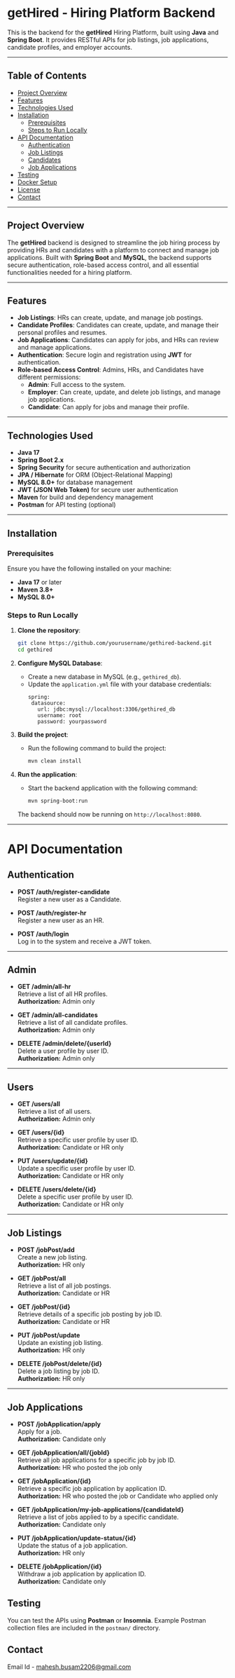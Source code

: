 # getHired - Hiring Platform Backend

This is the backend for the **getHired** Hiring Platform, built using **Java** and **Spring Boot**. It provides RESTful APIs for job listings, job applications, candidate profiles, and employer accounts.

---

## Table of Contents

- [Project Overview](#project-overview)
- [Features](#features)
- [Technologies Used](#technologies-used)
- [Installation](#installation)
  - [Prerequisites](#prerequisites)
  - [Steps to Run Locally](#steps-to-run-locally)
- [API Documentation](#api-documentation)
  - [Authentication](#authentication)
  - [Job Listings](#job-listings)
  - [Candidates](#candidates)
  - [Job Applications](#job-applications)
- [Testing](#testing)
- [Docker Setup](#docker-setup)
- [License](#license)
- [Contact](#contact)

---

## Project Overview

The **getHired** backend is designed to streamline the job hiring process by providing HRs and candidates with a platform to connect and manage job applications. Built with **Spring Boot** and **MySQL**, the backend supports secure authentication, role-based access control, and all essential functionalities needed for a hiring platform.

---

## Features

- **Job Listings**: HRs can create, update, and manage job postings.
- **Candidate Profiles**: Candidates can create, update, and manage their personal profiles and resumes.
- **Job Applications**: Candidates can apply for jobs, and HRs can review and manage applications.
- **Authentication**: Secure login and registration using **JWT** for authentication.
- **Role-based Access Control**: Admins, HRs, and Candidates have different permissions:
  - **Admin**: Full access to the system.
  - **Employer**: Can create, update, and delete job listings, and manage job applications.
  - **Candidate**: Can apply for jobs and manage their profile.

---

## Technologies Used

- **Java 17**
- **Spring Boot 2.x**
- **Spring Security** for secure authentication and authorization
- **JPA / Hibernate** for ORM (Object-Relational Mapping)
- **MySQL 8.0+** for database management
- **JWT (JSON Web Token)** for secure user authentication
- **Maven** for build and dependency management
- **Postman** for API testing (optional)

---

## Installation

### Prerequisites

Ensure you have the following installed on your machine:

- **Java 17** or later
- **Maven 3.8+**
- **MySQL 8.0+**

### Steps to Run Locally

1. **Clone the repository**:
   ```bash
   git clone https://github.com/yourusername/gethired-backend.git
   cd gethired

2. **Configure MySQL Database**:
   - Create a new database in MySQL (e.g., `gethired_db`).
   - Update the `application.yml` file with your database credentials:
     ```properties
     spring:
      datasource:
        url: jdbc:mysql://localhost:3306/gethired_db
        username: root
        password: yourpassword
     ```

3. **Build the project**:
   - Run the following command to build the project:
     ```bash
     mvn clean install
     ```

4. **Run the application**:
   - Start the backend application with the following command:
     ```bash
     mvn spring-boot:run
     ```

   The backend should now be running on `http://localhost:8080`.

---

# API Documentation

## Authentication

- **POST /auth/register-candidate**  
  Register a new user as a Candidate.

- **POST /auth/register-hr**  
  Register a new user as an HR.

- **POST /auth/login**  
  Log in to the system and receive a JWT token.

---

## Admin

- **GET /admin/all-hr**  
  Retrieve a list of all HR profiles.  
  **Authorization:** Admin only

- **GET /admin/all-candidates**  
  Retrieve a list of all candidate profiles.  
  **Authorization:** Admin only

- **DELETE /admin/delete/{userId}**  
  Delete a user profile by user ID.  
  **Authorization:** Admin only

---

## Users

- **GET /users/all**  
  Retrieve a list of all users.  
  **Authorization:** Admin only

- **GET /users/{id}**  
  Retrieve a specific user profile by user ID.  
  **Authorization:** Candidate or HR only

- **PUT /users/update/{id}**  
  Update a specific user profile by user ID.  
  **Authorization:** Candidate or HR only

- **DELETE /users/delete/{id}**  
  Delete a specific user profile by user ID.  
  **Authorization:** Candidate or HR only

---

## Job Listings

- **POST /jobPost/add**  
  Create a new job listing.  
  **Authorization:** HR only

- **GET /jobPost/all**  
  Retrieve a list of all job postings.  
  **Authorization:** Candidate or HR

- **GET /jobPost/{id}**  
  Retrieve details of a specific job posting by job ID.  
  **Authorization:** Candidate or HR

- **PUT /jobPost/update**  
  Update an existing job listing.  
  **Authorization:** HR only

- **DELETE /jobPost/delete/{id}**  
  Delete a job listing by job ID.  
  **Authorization:** HR only

---

## Job Applications

- **POST /jobApplication/apply**  
  Apply for a job.  
  **Authorization:** Candidate only

- **GET /jobApplication/all/{jobId}**  
  Retrieve all job applications for a specific job by job ID.  
  **Authorization:** HR who posted the job only

- **GET /jobApplication/{id}**  
  Retrieve a specific job application by application ID.  
  **Authorization:** HR who posted the job or Candidate who applied only

- **GET /jobApplication/my-job-applications/{candidateId}**  
  Retrieve a list of jobs applied to by a specific candidate.  
  **Authorization:** Candidate only

- **PUT /jobApplication/update-status/{id}**  
  Update the status of a job application.  
  **Authorization:** HR only

- **DELETE /jobApplication/{id}**  
  Withdraw a job application by application ID.  
  **Authorization:** Candidate only

## Testing

You can test the APIs using **Postman** or **Insomnia**. Example Postman collection files are included in the `postman/` directory.


## Contact

Email Id - mahesh.busam2206@gmail.com
